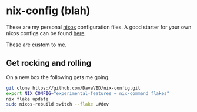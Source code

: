 # nix-config (blah)

These are my personal [nixos](https://nixos.org) configuration files. A good 
starter for your own nixos configs can be found 
[here](https://github.com/Misterio77/nix-starter-configs).

These are custom to me.

## Get rocking and rolling

On a new box the following gets me going. 

```bash
git clone https://github.com/DaveVED/nix-config.git
export NIX_CONFIG="experimental-features = nix-command flakes"
nix flake update
sudo nixos-rebuild switch --flake .#dev
```
